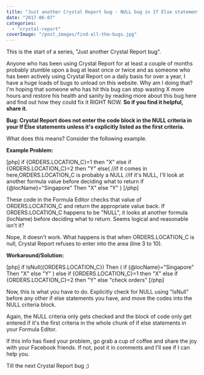```yaml
---
title: "Just another Crystal Report bug - NULL bug in If Else statements"
date: "2017-06-07"
categories: 
  - "crystal-report"
coverImage: "/post_images/find-all-the-bugs.jpg"
---
```


This is the start of a series, "Just another Crystal Report bug".

Anyone who has been using Crystal Report for at least a couple of months probably stumble upon a bug at least once or twice and as someone who has been actively using Crystal Report on a daily basis for over a year, I have a huge loads of bugs to unload on this website. Why am I doing that? I'm hoping that someone who has hit this bug can stop wasting X more hours and restore his health and sanity by reading more about this bug here and find out how they could fix it RIGHT NOW. **So if you find it helpful, share it.**

**Bug: Crystal Report does not enter the code block in the NULL criteria in your If Else statements unless it's explicitly listed as the first criteria.**

What does this means? Consider the following example.

**Example Problem:**

\[php\] if {ORDERS.LOCATION\_C}=1 then "X" else if {ORDERS.LOCATION\_C}=2 then "Y" else( //if it comes in here,ORDERS.LOCATION\_C is probably a NULL //if it's NULL, I'll look at another formula value before deciding what to return if {@locName}="Singapore" Then "X" else "Y" ) \[/php\]

These code in the Formula Editor checks that value of ORDERS.LOCATION\_C and return the appropriate value back. If ORDERS.LOCATION\_C happens to be "NULL", it looks at another formula (locName) before deciding what to return. Seems logical and reasonable isn't it?

Nope, it doesn't work. What happens is that when ORDERS.LOCATION\_C is null, Crystal Report refuses to enter into the area (line 3 to 10).

**Workaround/Solution:**

\[php\] if IsNull({ORDERS.LOCATION\_C}) Then ( if {@locName}="Singapore" Then "X" else "Y" ) else if {ORDERS.LOCATION\_C}=1 then "X" else if {ORDERS.LOCATION\_C}=2 then "Y" else "check orders" \[/php\]

Now, this is what you have to do. Explicitly check for NULL using "IsNull" before any other if else statements you have, and move the codes into the NULL criteria block.

Again, the NULL criteria only gets checked and the block of code only get entered if it's the first criteria in the whole chunk of if else statements in your Formula Editor.

If this info has fixed your problem, go grab a cup of coffee and share the joy with your Facebook friends. If not, post it in comments and I'll see if I can help you.

Till the next Crystal Report bug ;)
